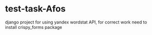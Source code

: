 # test-task-Afos
django project for using yandex wordstat API,
for correct work need to install crispy_forms package 
